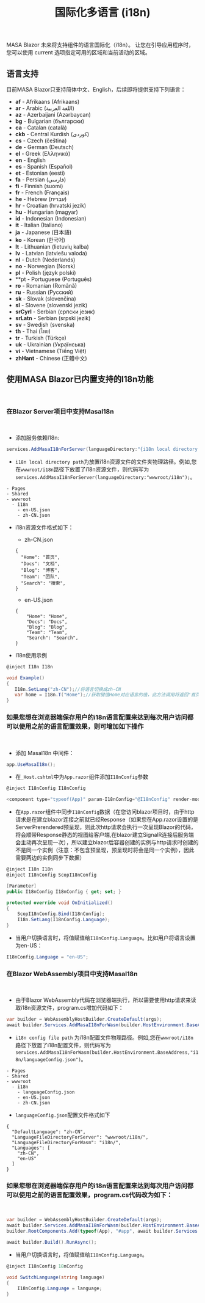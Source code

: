 ﻿---
order: 5
title: 国际化多语言 (i18n)
---

MASA Blazor 未来将支持组件的语言国际化（i18n）。 让您在引导应用程序时，您可以使用 current 选项指定可用的区域和当前活动的区域。

## 语言支持

目前MASA Blazor只支持简体中文、English，后续即将提供支持下列语言：

* **af** - Afrikaans (Afrikaans)
* **ar** - Arabic (اللغة العربية)
* **az** - Azerbaijani (Azərbaycan)
* **bg** - Bulgarian (български)
* **ca** - Catalan (català)
* **ckb** - Central Kurdish (کوردی)
* **cs** - Czech (čeština)
* **de** - German (Deutsch)
* **el** - Greek (Ελληνικά)
* **en** - English
* **es** - Spanish (Español)
* **et** - Estonian (eesti)
* **fa** - Persian (فارسی)
* **fi** - Finnish (suomi)
* **fr** - French (Français)
* **he** - Hebrew (עברית)
* **hr** - Croatian (hrvatski jezik)
* **hu** - Hungarian (magyar)
* **id** - Indonesian (Indonesian)
* **it** - Italian (Italiano)
* **ja** - Japanese (日本語)
* **ko** - Korean (한국어)
* **lt** - Lithuanian (lietuvių kalba)
* **lv** - Latvian (latviešu valoda)
* **nl** - Dutch (Nederlands)
* **no** - Norwegian (Norsk)
* **pl** - Polish (język polski)
* **pt - Portuguese (Português)
* **ro** - Romanian (Română) 
* **ru** - Russian (Русский)
* **sk** - Slovak (slovenčina)
* **sl** - Slovene (slovenski jezik)
* **srCyrl** - Serbian (српски језик)
* **srLatn** - Serbian (srpski jezik)
* **sv** - Swedish (svenska)
* **th** - Thai (ไทย)
* **tr** - Turkish (Türkçe)
* **uk** - Ukrainian (Українська)
* **vi** - Vietnamese (Tiếng Việt)
* **zhHant** - Chinese (正體中文)

## 使用MASA Blazor已内置支持的I18n功能

<br/>

### 在Blazor Server项目中支持MasaI18n

<br/>

- 添加服务依赖I18n:

```c#
services.AddMasaI18nForServer(languageDirectory:"{i18n local directory path}");
```

- `i18n local directory path`为放置i18n资源文件的文件夹物理路径。例如,您在`wwwroot/i18n`路径下放置了i18n资源文件，则代码写为`services.AddMasaI18nForServer(languageDirectory:"wwwroot/i18n");`。

```
- Pages 
- Shared 
- wwwroot
  - i18n
    - en-US.json
    - zh-CN.json
```

- i18n资源文件格式如下：

    - zh-CN.json

    ```
    {
      "Home": "首页",
      "Docs": "文档",
      "Blog": "博客",
      "Team": "团队",
      "Search": "搜索",
    }
    ```

    - en-US.json

    ```
    {
        "Home": "Home",
        "Docs": "Docs",
        "Blog": "Blog",
        "Team": "Team",
        "Search": "Search",
    }
    ```

- I18n使用示例

 ```c#
 @inject I18n I18n

void Example()
{
    I18n.SetLang("zh-CN");//将语言切换成zh-CN
    var home = I18n.T("Home");//获取键值Home对应语言的值，此方法调用将返回"首页";
}
```
### 如果您想在浏览器端保存用户的i18n语言配置来达到每次用户访问都可以使用之前的语言配置效果，则可增加如下操作

<br/>

- 添加 MasaI18n 中间件：

```c#
app.UseMasaI18n();
```

- 在`_Host.cshtml`中为`App.razor`组件添加`I18nConfig`参数

```c#
@inject I18nConfig I18nConfig

<component type="typeof(App)" param-I18nConfig="@I18nConfig" render-mode="ServerPrerendered" />
```

- 在`App.razor`组件中同步`I18nConfig`数据（在您访问blazor项目时，由于http请求是在建立blazor连接之前就已经Response（如果您在App.razor设置的是ServerPrerendered预呈现，则此次http请求会执行一次呈现Blazor的代码，将会顺带Response静态的视图给客户端,在blazor建立SignalR连接后服务端会主动再次呈现一次），所以建立blazor后容器创建的实例与http请求时创建的不是同一个实例（注意：不包含预呈现，预呈现时将会是同一个实例），因此需要两边的实例同步下数据）

```c#
@inject I18n I18n
@inject I18nConfig ScopI18nConfig

[Parameter]
public I18nConfig I18nConfig { get; set; }

protected override void OnInitialized()
{
    ScopI18nConfig.Bind(I18nConfig);
    I18n.SetLang(I18nConfig.Language);
}
```

- 当用户切换语言时，将值赋值给`I18nConfig.Language`。比如用户将语言设置为en-US：

```c#
I18nConfig.Language = "en-US";
```

### 在Blazor WebAssembly项目中支持MasaI18n

<br/>

- 由于Blazor WebAssembly代码在浏览器端执行，所以需要使用http请求来读取i18n资源文件，program.cs增加代码如下：

```c#
var builder = WebAssemblyHostBuilder.CreateDefault(args);
await builder.Services.AddMasaI18nForWasm(builder.HostEnvironment.BaseAddress, "{i18n config file path}");
```

- `i18n config file path` 为i18n配置文件物理路径。例如,您在`wwwroot/i18n`路径下放置了i18n配置文件，则代码写为`services.AddMasaI18nForWasm(builder.HostEnvironment.BaseAddress,"i18n/languageConfig.json")`。

```
- Pages 
- Shared 
- wwwroot
  - i18n
    - languageConfig.json
    - en-US.json
    - zh-CN.json
```

- `languageConfig.json`配置文件格式如下

```
{
  "DefaultLanguage": "zh-CN",
  "LanguageFileDirectoryForServer": "wwwroot/i18n/", 
  "LanguageFileDirectoryForWasm": "i18n/", 
  "Languages": [
    "zh-CN",
    "en-US"
  ]
}
```

### 如果您想在浏览器端保存用户的i18n语言配置来达到每次用户访问都可以使用之前的语言配置效果，program.cs代码改为如下：

<br/>

```c#
var builder = WebAssemblyHostBuilder.CreateDefault(args);
await builder.Services.AddMasaI18nForWasm(builder.HostEnvironment.BaseAddress, "{i18n config file path}");
builder.RootComponents.Add(typeof(App), "#app", await builder.Services.GetMasaI18nParameter());

await builder.Build().RunAsync();
```

- 当用户切换语言时，将值赋值给`I18nConfig.Language`。

```c#
@inject I18nConfig 18nConfig

void SwitchLanguage(string language)
{
    I18nConfig.Language = language;
}
```
